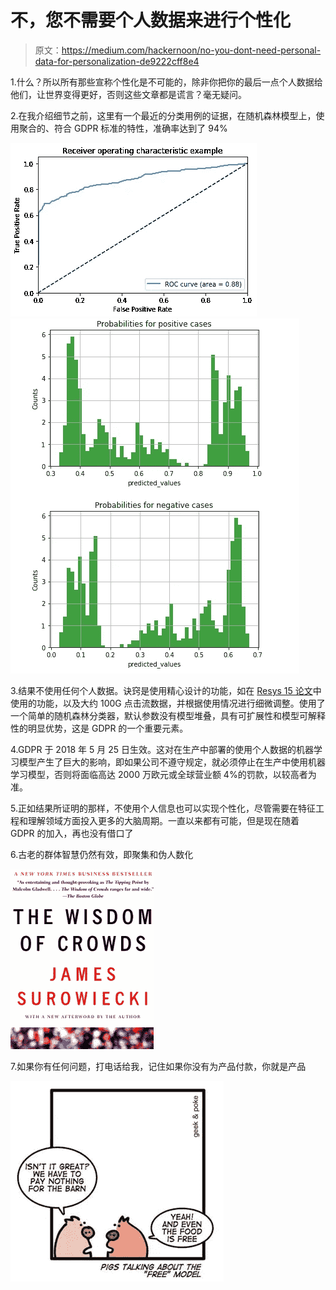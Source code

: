 # 不，您不需要个人数据来进行个性化

> 原文：<https://medium.com/hackernoon/no-you-dont-need-personal-data-for-personalization-de9222cff8e4>

1.什么？所以所有那些宣称个性化是不可能的，除非你把你的最后一点个人数据给他们，让世界变得更好，否则这些文章都是谎言？毫无疑问。

2.在我介绍细节之前，这里有一个最近的分类用例的证据，在随机森林模型上，使用聚合的、符合 GDPR 标准的特性，准确率达到了 94%

![](img/ad83d628f21c4de29b4206286d21ea31.png)![](img/b34323f539df9f7847e9a2478cc1dfec.png)

3.结果不使用任何个人数据。诀窍是使用精心设计的功能，如在 [Resys 15 论文](https://github.com/romovpa/ydf-recsys2015-challenge)中使用的功能，以及大约 100G 点击流数据，并根据使用情况进行细微调整。使用了一个简单的随机森林分类器，默认参数没有模型堆叠，具有可扩展性和模型可解释性的明显优势，这是 GDPR 的一个重要元素。

4.GDPR 于 2018 年 5 月 25 日生效。这对在生产中部署的使用个人数据的机器学习模型产生了巨大的影响，即如果公司不遵守规定，就必须停止在生产中使用机器学习模型，否则将面临高达 2000 万欧元或全球营业额 4%的罚款，以较高者为准。

5.正如结果所证明的那样，不使用个人信息也可以实现个性化，尽管需要在特征工程和理解领域方面投入更多的大脑周期。一直以来都有可能，但是现在随着 GDPR 的加入，再也没有借口了

6.古老的群体智慧仍然有效，即聚集和伪人数化

![](img/6a4549f9f383a12aa4c728e0e9cf3bf4.png)

7.如果你有任何问题，打电话给我，记住如果你没有为产品付款，你就是产品

![](img/91b0211ba7e67ec9b5b08f05356ab92d.png)